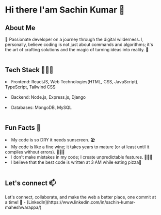 <h1>Hi there I'am Sachin Kumar 👋</h1>

## About Me
👋 Passionate developer on a journey through the digital wilderness. I, personally, believe coding is not just about commands and algorithms; it's the art of crafting solutions and the magic of turning ideas into reality. 🤷
<br>
<br>
<h2>Tech Stack 👨🏻‍💻</h2>

<li>Frontend: ReactJS, Web Technologies(HTML, CSS, JavaScript), TypeScript, Tailwind CSS</li>
<br>
<li>Backend: Node.js, Express.js, Django</li>
<br>
<li>Databases: MongoDB, MySQL</li>
<br>

<h2>Fun Facts 🤯</h2>
<li>My code is so DRY it needs sunscreen. 🏖️</li>
<li>My code is like a fine wine; it takes years to mature (or at least until it compiles without errors). 🍷👨‍💻</li>
<li>I don't make mistakes in my code; I create unpredictable features. 🤪👨‍💻</li>

<li>I believe that the best code is written at 3 AM while eating pizza🍕</li>
<br>

<h2>Let's connect 📫</h2>
Let's connect, collaborate, and make the web a better place, one commit at a time! 🚀
- [LinkedIn](https://www.linkedin.com/in/sachin-kumar-maheshwarappa/)


